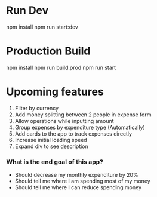 # Run Dev
npm install
npm run start:dev

# Production Build
npm install
npm run build:prod
npm run start

# Upcoming features
1. Filter by currency
3. Add money splitting between 2 people in expense form
4. Allow operations while inputting amount
6. Group expenses by expenditure type (Automatically)
7. Add cards to the app to track expenses directly
8. Increase initial loading speed
9. Expand div to see description

### What is the end goal of this app?
- Should decrease my monthly expenditure by 20%
- Should tell me where I am spending most of my money
- Should tell me where I can reduce spending money 

